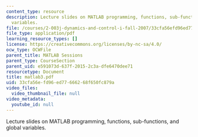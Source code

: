 ```yaml
---
content_type: resource
description: Lecture slides on MATLAB programming, functions, sub-functions, and global
  variables.
file: /courses/2-003j-dynamics-and-control-i-fall-2007/33cfa56efd96ed77666268f650fc879a_matlab3.pdf
file_type: application/pdf
learning_resource_types: []
license: https://creativecommons.org/licenses/by-nc-sa/4.0/
ocw_type: OCWFile
parent_title: MATLAB Sessions
parent_type: CourseSection
parent_uid: e591073d-637f-2015-2c3a-dfe6470dee71
resourcetype: Document
title: matlab3.pdf
uid: 33cfa56e-fd96-ed77-6662-68f650fc879a
video_files:
  video_thumbnail_file: null
video_metadata:
  youtube_id: null
---
```

Lecture slides on MATLAB programming, functions, sub-functions, and global variables.